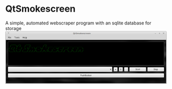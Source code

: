# QtSmokescreen
A simple, automated webscraper program with an sqlite database for storage
<img src=https://raw.githubusercontent.com/slacker69/QtSmokescreen/master/images/screencap.png>

